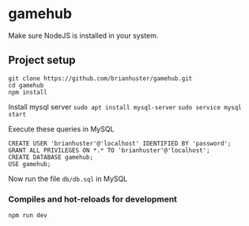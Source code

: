 # gamehub

Make sure NodeJS is installed in your system.

## Project setup
```
git clone https://github.com/brianhuster/gamehub.git
cd gamehub
npm install
```

Install mysql server
` sudo apt install mysql-server `
` sudo service mysql start `

Execute these queries in MySQL
```
CREATE USER 'brianhuster'@'localhost' IDENTIFIED BY 'password';
GRANT ALL PRIVILEGES ON *.* TO 'brianhuster'@'localhost';
CREATE DATABASE gamehub;
USE gamehub;
```

Now run the file `db/db.sql` in MySQL

### Compiles and hot-reloads for development
```
npm run dev
```

